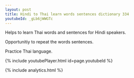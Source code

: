 ```yaml
---
layout: post
title: Hindi to Thai learn words sentences dictionary 334 
youtubeId: _gLb6jWWGTc
---
```

 
 
Helps to learn Thai words and sentences for Hindi speakers.

Opportunitiy to repeat the words sentences. 

Practice Thai language. 
 
{% include youtubePlayer.html id=page.youtubeId %}
 
 
{% include analytics.html %}